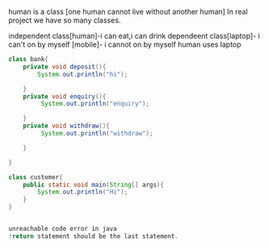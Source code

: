 human is a class [one human cannot live without another human]
In real project we have so many classes.

independent class[human]-i can eat,i can drink
dependeent class[laptop]- i can't on by myself
[mobile]- i cannot on by myself
human uses laptop

```java
class bank{
    private void deposit(){
        System.out.println("hi");

    }
    private void enquiry(){
         System.out.println("enquiry");

    }
    private void withdraw(){
         System.out.println("withdraw");

    }

}

class customer{
    public static void main(String[] args){
        System.out.println("Hi");
    }
}


unreachable code error in java
!return statement should be the last statement.

